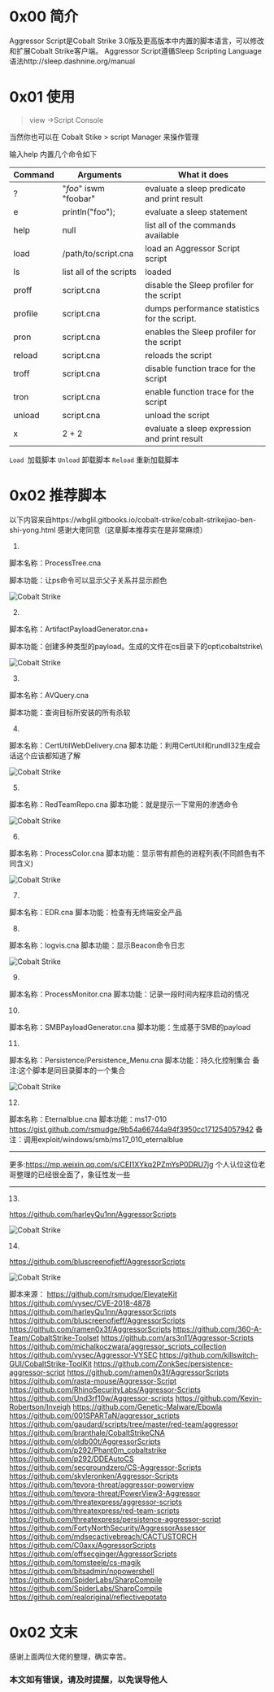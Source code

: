 # 0x00 简介

Aggressor Script是Cobalt Strike 3.0版及更高版本中内置的脚本语言，可以修改和扩展Cobalt Strike客户端。
Aggressor Script遵循Sleep Scripting Language语法http://sleep.dashnine.org/manual


# 0x01 使用

> view ->Script Console

当然你也可以在 Cobalt Stike > script Manager 来操作管理

输入help 内置几个命令如下


Command| Arguments  |  What it does
-| -| -| 
?   | "*foo*" iswm "foobar"   | evaluate a sleep predicate and print result
e   | println("foo");  |evaluate a sleep statement
help   |   null   | list all of the commands available
load    | /path/to/script.cna  | load an Aggressor Script script
ls      | list all of the scripts  |loaded
proff   | script.cna  | disable the Sleep profiler for the script
profile | script.cna   | dumps performance statistics for the script.
pron    | script.cna  | enables the Sleep profiler for the script
reload  | script.cna  | reloads the script
troff   | script.cna   | disable function trace for the script
tron   |  script.cna  | enable function trace for the script
unload  | script.cna  | unload the script
x   | 2 + 2   | evaluate a sleep expression and print result


`Load `加载脚本
`Unload` 卸载脚本
`Reload` 重新加载脚本

# 0x02 推荐脚本

以下内容来自https://wbglil.gitbooks.io/cobalt-strike/cobalt-strikejiao-ben-shi-yong.html
感谢大佬同意（这章脚本推荐实在是非常麻烦）

1.

脚本名称：ProcessTree.cna

脚本功能：让ps命令可以显示父子关系并显示颜色

![Cobalt Strike ](./img/3.4.1.png)


2.

脚本名称：ArtifactPayloadGenerator.cna+

脚本功能：创建多种类型的payload。生成的文件在cs目录下的opt\cobaltstrike\

![Cobalt Strike ](./img/3.4.2.png)

3.

脚本名称：AVQuery.cna

脚本功能：查询目标所安装的所有杀软


4.


脚本名称：CertUtilWebDelivery.cna
脚本功能：利用CertUtil和rundll32生成会话这个应该都知道了解

![Cobalt Strike ](./img/3.4.3.png)

5.


脚本名称：RedTeamRepo.cna
脚本功能：就是提示一下常用的渗透命令

![Cobalt Strike ](./img/3.4.4.png)

6.



脚本名称：ProcessColor.cna
脚本功能：显示带有颜色的进程列表(不同颜色有不同含义)

![Cobalt Strike ](./img/3.4.5.png)


7.

脚本名称：EDR.cna
脚本功能：检查有无终端安全产品

8.

脚本名称：logvis.cna
脚本功能：显示Beacon命令日志

![Cobalt Strike ](./img/3.4.6.png)


9.


脚本名称：ProcessMonitor.cna
脚本功能：记录一段时间内程序启动的情况

10.

脚本名称：SMBPayloadGenerator.cna
脚本功能：生成基于SMB的payload

11.
 

脚本名称：Persistence/Persistence_Menu.cna
脚本功能：持久化控制集合
备注:这个脚本是同目录脚本的一个集合

![Cobalt Strike ](./img/3.4.7.png)

12.

脚本名称：Eternalblue.cna
脚本功能：ms17-010
https://gist.github.com/rsmudge/9b54a66744a94f3950cc171254057942
备注：调用exploit/windows/smb/ms17_010_eternalblue



----------

更多:https://mp.weixin.qq.com/s/CEI1XYkq2PZmYsP0DRU7jg
个人认位这位老哥整理的已经很全面了，象征性发一些

----------

13.

https://github.com/harleyQu1nn/AggressorScripts

![Cobalt Strike ](./img/3.4.8.png)


14.

https://github.com/bluscreenofjeff/AggressorScripts

![Cobalt Strike ](./img/3.4.9.png)


脚本来源：
https://github.com/rsmudge/ElevateKit
https://github.com/vysec/CVE-2018-4878
https://github.com/harleyQu1nn/AggressorScripts
https://github.com/bluscreenofjeff/AggressorScripts
https://github.com/ramen0x3f/AggressorScripts
https://github.com/360-A-Team/CobaltStrike-Toolset
https://github.com/ars3n11/Aggressor-Scripts
https://github.com/michalkoczwara/aggressor_scripts_collection
https://github.com/vysec/Aggressor-VYSEC
https://github.com/killswitch-GUI/CobaltStrike-ToolKit
https://github.com/ZonkSec/persistence-aggressor-script
https://github.com/ramen0x3f/AggressorScripts
https://github.com/rasta-mouse/Aggressor-Script
https://github.com/RhinoSecurityLabs/Aggressor-Scripts
https://github.com/Und3rf10w/Aggressor-scripts
https://github.com/Kevin-Robertson/Inveigh
https://github.com/Genetic-Malware/Ebowla
https://github.com/001SPARTaN/aggressor_scripts
https://github.com/gaudard/scripts/tree/master/red-team/aggressor
https://github.com/branthale/CobaltStrikeCNA
https://github.com/oldb00t/AggressorScripts
https://github.com/p292/Phant0m_cobaltstrike
https://github.com/p292/DDEAutoCS
https://github.com/secgroundzero/CS-Aggressor-Scripts
https://github.com/skyleronken/Aggressor-Scripts
https://github.com/tevora-threat/aggressor-powerview
https://github.com/tevora-threat/PowerView3-Aggressor
https://github.com/threatexpress/aggressor-scripts
https://github.com/threatexpress/red-team-scripts
https://github.com/threatexpress/persistence-aggressor-script
https://github.com/FortyNorthSecurity/AggressorAssessor
https://github.com/mdsecactivebreach/CACTUSTORCH
https://github.com/C0axx/AggressorScripts
https://github.com/offsecginger/AggressorScripts
https://github.com/tomsteele/cs-magik
https://github.com/bitsadmin/nopowershell
https://github.com/SpiderLabs/SharpCompile
https://github.com/SpiderLabs/SharpCompile
https://github.com/realoriginal/reflectivepotato

# 0x02 文末

感谢上面两位大佬的整理，确实幸苦。

### 本文如有错误，请及时提醒，以免误导他人